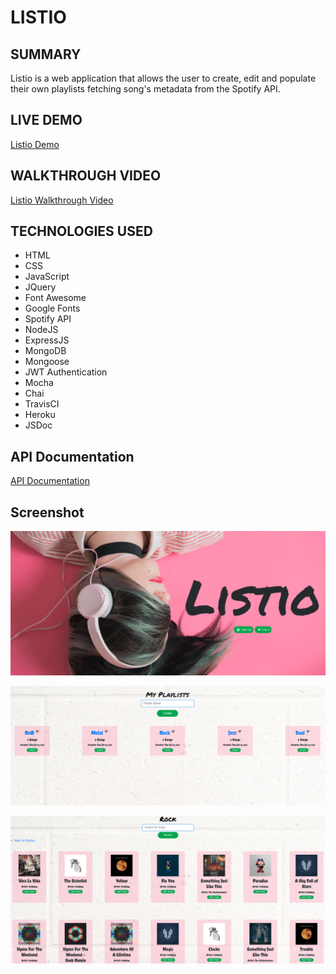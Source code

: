 # LISTIO

## SUMMARY

Listio is a web application that allows the user to create, edit and populate their own playlists fetching song's metadata from the Spotify API.

## LIVE DEMO

[Listio Demo](https://nameless-springs-69015.herokuapp.com/)

## WALKTHROUGH VIDEO

[Listio Walkthrough Video](https://www.youtube.com/watch?v=Ah9QUKT9Clk)

## TECHNOLOGIES USED

- HTML
- CSS
- JavaScript
- JQuery
- Font Awesome
- Google Fonts
- Spotify API
- NodeJS
- ExpressJS
- MongoDB
- Mongoose
- JWT Authentication
- Mocha
- Chai
- TravisCI
- Heroku
- JSDoc

## API Documentation

[API Documentation](https://krloslao.github.io/Listio/global.html)

## Screenshot

![screenshot](screenshots/00.png)

![screenshot](screenshots/01.png)

![screenshot](screenshots/02.png)










